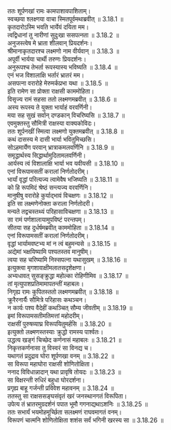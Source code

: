 

  
ततः शूर्पणखां रामः कामपाशावपाशिताम्।  
स्वच्छया श्लक्ष्णया वाचा स्मितपूर्वमथाब्रवीत् ॥ 3.18.1 ॥   
कृतदारोऽस्मि भवति भार्येयं दयिता मम।  
त्वद्विधानां तु नारीणां सुदुःखा ससपत्नता ॥ 3.18.2 ॥   
अनुजस्त्वेष मे भ्राता शीलवान् प्रियदर्शनः।  
श्रीमानाकृतदारश्च लक्ष्मणो नाम वीर्यवान् ॥ 3.18.3 ॥   
अपूर्वी भार्यया चार्थी तरुणः प्रियदर्शनः।  
अनुरूपश्च तेभर्ता रूपस्यास्य भविष्यति ॥ 3.18.4 ॥   
एनं भज विशालाक्षि भर्तारं भ्रातरं मम।  
असपत्ना वरारोहे मेरुमर्कप्रभा यथा ॥ 3.18.5 ॥   
इति रामेण सा प्रोक्ता राक्षसी काममोहिता।  
विसृज्य रामं सहसा ततो लक्ष्मणमब्रवीत् ॥ 3.18.6 ॥   
अस्य रूपस्य ते युक्ता भार्याहं वरवर्णिनी।  
मया सह सुखं सर्वान् दण्डकान् विचरिष्यसि ॥ 3.18.7 ॥   
एवमुक्तस्तु सौमित्री राक्षस्या वाक्यकोविदः।  
ततः शूर्पनखीं स्मित्वा लक्ष्मणो युक्तमब्रवीत् ॥ 3.18.8 ॥   
कथं दासस्य मे दासी भार्या भवितुमिच्छसि।  
सोऽहमार्येण परवान् भ्रात्राकमलवर्णिनि ॥ 3.18.9 ॥   
समृद्धार्थस्य सिद्धार्थामुदितामलवर्णिनी।  
आर्यस्य त्वं विशालाक्षि भार्या भव यवीयसी ॥ 3.18.10 ॥   
एनां विरूपामसतीं करालां निर्णतोदरीम्।  
भार्यां वृद्धां परित्यज्य त्वामेवैष भजिष्यति ॥ 3.18.11 ॥   
को हि रूपमिदं श्रेष्ठं सन्त्यज्य वरवर्णिनि।  
मानुषीषु वरारोहे कुर्याद्भावं विचक्षणः ॥ 3.18.12 ॥   
इति सा लक्ष्मणेनोक्ता कराला निर्णतोदरी।  
मन्यते तद्वचस्तथ्यं परिहासाविचक्षणा ॥ 3.18.13 ॥   
सा रामं पर्णशालायामुपविष्टं परन्तपम्।  
सीतया सह दुर्धर्षमब्रवीत् काममोहिता ॥ 3.18.14 ॥   
एनां विरूपामसतीं करालां निर्णतोदरीम्।  
वृद्धां भार्यामवष्टभ्य मां न त्वं बहुमन्यसे ॥ 3.18.15 ॥   
अद्येमां भक्षयिष्यामि पश्यतस्तव मानुषीम्।  
त्वया सह चरिष्यामि निस्सपत्ना यथासुखम् ॥ 3.18.16 ॥   
इत्युक्त्वा मृगशावाक्षीमलातसदृशेक्षणा।  
अभ्यधावत् सुसङ्क्रुद्धा महोल्का रोहिणीमिव ॥ 3.18.17 ॥   
तां मृत्युपाशप्रतिमामापतन्तीं महाबलः।  
निगृह्य रामः कुपितस्ततो लक्ष्मणमब्रवीत् ॥ 3.18.18 ॥   
क्रूरैरनार्यैः सौमित्रे परिहासः कथञ्चन।  
न कार्यः पश्य वैदेहीं कथञ्चित् सौम्य जीवतीम् ॥ 3.18.19 ॥   
इमां विरूपामसतीमतिमत्तां महोदरीम्।  
राक्षसीं पुरुषव्याघ्र विरूपयितुमर्हसि ॥ 3.18.20 ॥   
इत्युक्तो लक्ष्मणस्तस्याः क्रुद्धो रामस्य पार्श्वतः।  
उद्धत्य खङ्गं चिच्छेद कर्णनासं महाबलः ॥ 3.18.21 ॥   
निकृत्तकर्णनासा तु विस्वरं सा विनद्य च।  
यथागतं प्रदुद्राव घोरा शूर्पणखा वनम् ॥ 3.18.22 ॥   
सा विरूपा महाघोरा राक्षसी शोणितोक्षिता।  
ननाद विविधान्नादान् यथा प्रावृषि तोयदः ॥ 3.18.23 ॥   
सा विक्षरन्ती रुधिरं बहुधा घोरदर्शना।  
प्रगृह्य बाहू गर्जन्ती प्रविवेश महावनम् ॥ 3.18.24 ॥   
ततस्तु सा राक्षससङ्घसंवृतं खरं जनस्थानगतं विरूपिता।  
उपेत्य तं भ्रातरमुग्रदर्शनं पपात भूमौ गगनाद्यथाऽशनिः ॥ 3.18.25 ॥   
ततः सभार्यं भयमोहमूर्च्छिता सलक्ष्मणं राघवमागतं वनम्।  
विरूपणं चात्मनि शोणितोक्षिता शशंस सर्वं भगिनी खरस्य सा ॥ 3.18.26 ॥   

